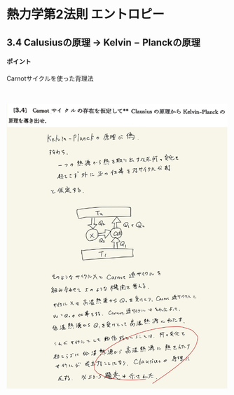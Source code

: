 <script type="text/javascript" async src="https://cdnjs.cloudflare.com/ajax/libs/mathjax/2.7.7/MathJax.js?config=TeX-MML-AM_CHTML">


</script>

<script type="text/x-mathjax-config">
 MathJax.Hub.Config({
 tex2jax: {
 inlineMath: [['$', '$'] ],
 displayMath: [ ['$$','$$'], ["\\[","\\]"] ]
 }
 });
</script>

# 熱力学第2法則 エントロピー
## 3.4 $\mathrm{Calusius}$の原理 → $\mathrm{Kelvin-Planck}$の原理

#### ポイント

$\mathrm{Carnot}$サイクルを使った背理法


<br>
<br>

<img width="600" alt="Harashima-55" src="./images/Harashima-55.jpg">